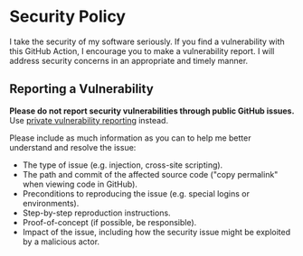 # Security Policy

I take the security of my software seriously. If you find a vulnerability with this GitHub Action, I encourage you to make a vulnerability report. I will address security concerns in an appropriate and timely manner.

## Reporting a Vulnerability

**Please do not report security vulnerabilities through public GitHub issues.** Use [private vulnerability reporting][draft-advisory-link] instead.

Please include as much information as you can to help me better understand and resolve the issue:
* The type of issue (e.g. injection, cross-site scripting).
* The path and commit of the affected source code ("copy permalink" when viewing code in GitHub).
* Preconditions to reproducing the issue (e.g. special logins or environments).
* Step-by-step reproduction instructions.
* Proof-of-concept (if possible, be responsible).
* Impact of the issue, including how the security issue might be exploited by a malicious actor.

[draft-advisory-link]: https://github.com/AJGranowski/preceding-tag-action/security/advisories/new

